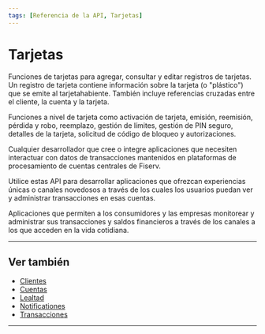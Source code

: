 ```yaml
---
tags: [Referencia de la API, Tarjetas]
---
```


# Tarjetas

Funciones de tarjetas para agregar, consultar y editar registros de tarjetas. Un registro de tarjeta contiene información sobre la tarjeta (o "plástico") que se emite al tarjetahabiente. También incluye referencias cruzadas entre el cliente, la cuenta y la tarjeta.

Funciones a nivel de tarjeta como activación de tarjeta, emisión, reemisión, pérdida y robo, reemplazo, gestión de límites, gestión de PIN seguro, detalles de la tarjeta, solicitud de código de bloqueo y autorizaciones.

<!--
type: tab
titles: ¿Para quién es?, ¿Cómo se usa?, Usos potenciales
-->

Cualquier desarrollador que cree o integre aplicaciones que necesiten interactuar con datos de transacciones mantenidos en plataformas de procesamiento de cuentas centrales de Fiserv.

<!--
type: tab
-->

Utilice estas API para desarrollar aplicaciones que ofrezcan experiencias únicas o canales novedosos a través de los cuales los usuarios puedan ver y administrar transacciones en esas cuentas.

<!--
type: tab
-->

Aplicaciones que permiten a los consumidores y las empresas monitorear y administrar sus transacciones y saldos financieros a través de los canales a los que acceden en la vida cotidiana.

<!-- type: tab-end -->

---

## Ver también

- [Clientes](?path=docs/spanish/referencia-api/1-clientes.md)
- [Cuentas](?path=docs/spanish/referencia-api/2-cuentas.md)
- [Lealtad](?path=docs/spanish/referencia-api/3-lealtad.md)
- [Notificationes](?path=docs/spanish/referencia-api/4-notificationes.md)
- [Transacciones](?path=docs/spanish/referencia-api/6-transacciones.md)

---
